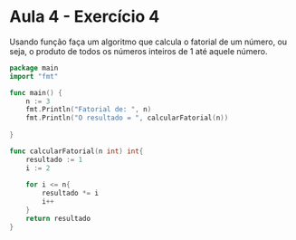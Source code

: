 # Aula 4 - Exercício 4

Usando função faça um algoritmo que calcula o fatorial de um número, ou seja, o produto de todos os números inteiros de 1 até aquele número.

```go
package main
import "fmt"

func main() {
    n := 3
    fmt.Println("Fatorial de: ", n)
    fmt.Println("O resultado = ", calcularFatorial(n))
    
}

func calcularFatorial(n int) int{
    resultado := 1
    i := 2
    
    for i <= n{
        resultado *= i
        i++
    }
    return resultado
}
```

